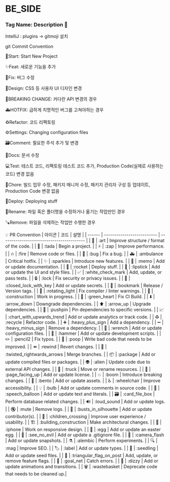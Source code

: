 # BE_SIDE

### Tag Name: Description 👋
IntelliJ : plugins -> gitmoji 설치

git Commit Convention

🎉Start: Start New Project

✨Feat: 새로운 기능을 추가

🐛Fix: 버그 수정

🎨Design: CSS 등 사용자 UI 디자인 변경

🚨BREAKING CHANGE: 커다란 API 변경의 경우

🚑HOTFIX: 급하게 치명적인 버그를 고쳐야하는 경우

♻️Refactor: 코드 리팩토링

⚙️Settings: Changing configuration files

🗃️Comment: 필요한 주석 추가 및 변경

📝Docs: 문서 수정

💻Test: 테스트 코드, 리펙토링 테스트 코드 추가, Production Code(실제로 사용하는 코드) 변경 없음

🔧Chore: 빌드 업무 수정, 패키지 매니저 수정, 패키지 관리자 구성 등 업데이트, Production Code 변경 없음

🚀Deploy: Deploying stuff

🔄️Rename: 파일 혹은 폴더명을 수정하거나 옮기는 작업만인 경우

🪚Remove: 파일을 삭제하는 작업만 수행한 경우

💡 PR Convention
| 아이콘 | 코드                       | 설명                                      |
| ------ | -------------------------- | ----------------------------------------- |
| 🎨    | :art                       | Improve structure / format of the code.    |
| 🎉    | :tada                      | Begin a project.                           |
| ⚡️    | :zap                       | Improve performance.                       |
| 🔥    | :fire                      | Remove code or files.                      |
| 🐛    | :bug                       | Fix a bug.                                 |
| 🚑️    | :ambulance                 | Critical hotfix.                           |
| ✨    | :sparkles                  | Introduce new features.                    |
| 📝    | :memo                      | Add or update documentation.               |
| 🚀    | :rocket                    | Deploy stuff.                              |
| 💄    | :lipstick                  | Add or update the UI and style files.      |
| ✅    | :white_check_mark          | Add, update, or pass tests.                |
| 🔒️    | :lock                      | Fix security or privacy issues.            |
| 🔐    | :closed_lock_with_key      | Add or update secrets.                     |
| 🔖    | :bookmark                  | Release / Version tags.                    |
| 🚨    | :rotating_light            | Fix compiler / linter warnings.            |
| 🚧    | :construction              | Work in progress.                          |
| 💚    | :green_heart               | Fix CI Build.                              |
| ⬇️    | :arrow_down                | Downgrade dependencies.                    |
| ⬆️    | :arrow_up                  | Upgrade dependencies.                      |
| 📌    | :pushpin                   | Pin dependencies to specific versions.     |
| 📈    | :chart_with_upwards_trend  | Add or update analytics or track code.     |
| ♻️    | :recycle                   | Refactor code.                             |
| ➕    | :heavy_plus_sign           | Add a dependency.                          |
| ➖    | :heavy_minus_sign          | Remove a dependency.                       |
| 🔧    | :wrench                    | Add or update configuration files.         |
| 🔨    | :hammer                    | Add or update development scripts.         |
| ✏️    | :pencil2                   | Fix typos.                                 |
| 💩    | :poop                      | Write bad code that needs to be improved.  |
| ⏪️    | :rewind                    | Revert changes.                            |
| 🔀    | :twisted_rightwards_arrows | Merge branches.                            |
| 📦️    | :package                   | Add or update compiled files or packages.  |
| 👽️    | :alien                     | Update code due to external API changes.   |
| 🚚    | :truck                     | Move or rename resources.                  |
| 📄    | :page_facing_up            | Add or update license.                     |
| 💥    | :boom                      | Introduce breaking changes.                |
| 🍱    | :bento                     | Add or update assets.                      |
| ♿️    | :wheelchair                | Improve accessibility.                     |
| 💡    | :bulb                      | Add or update comments in source code.     |
| 💬    | :speech_balloon            | Add or update text and literals.           |
| 🗃️    | :card_file_box             | Perform database related changes.          |
| 🔊    | :loud_sound                | Add or update logs.                        |
| 🔇    | :mute                      | Remove logs.                               |
| 👥    | :busts_in_silhouette       | Add or update contributor(s).              |
| 🚸    | :children_crossing         | Improve user experience / usability.       |
| 🏗️    | :building_construction     | Make architectural changes.                |
| 📱    | :iphone                    | Work on responsive design.                 |
| 🥚    | :egg                       | Add or update an easter egg.               |
| 🙈    | :see_no_evil               | Add or update a .gitignore file.           |
| 📸    | :camera_flash              | Add or update snapshots.                   |
| ⚗️    | :alembic                   | Perform experiments.                       |
| 🔍️    | :mag                       | Improve SEO.                               |
| 🏷️    | :label                     | Add or update types.                       |
| 🌱    | :seedling                  | Add or update seed files.                  |
| 🚩    | :triangular_flag_on_post   | Add, update, or remove feature flags.      |
| 🥅    | :goal_net                  | Catch errors.                              |
| 💫    | :dizzy                     | Add or update animations and transitions.  |
| 🗑️    | :wastebasket               | Deprecate code that needs to be cleaned up.|